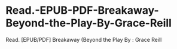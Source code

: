 # Read.-EPUB-PDF-Breakaway-Beyond-the-Play-By-Grace-Reill
Read. [EPUB/PDF] Breakaway (Beyond the Play By : Grace Reill
